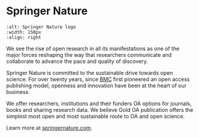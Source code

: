 # Springer Nature
```{image} /About/logos/springernature_logo.jpg
:alt: Springer Nature logo
:width: 150px
:align: right
```
We see the rise of open research in all its manifestations as one of the major forces reshaping the way that researchers communicate and collaborate to advance the pace and quality of discovery.

Springer Nature is committed to the sustainable drive towards open science. For over twenty years, since [BMC](https://www.biomedcentral.com/p/bmc-20th-anniversary) first pioneered an open access publishing model, openness and innovation have been at the heart of our business.

We offer researchers, institutions and their funders OA options for journals, books and sharing research data. We believe Gold OA publication offers the simplest most open and most sustainable route to OA and open science.

Learn more at [springernature.com](https://www.springernature.com/gp/open-research/about).

